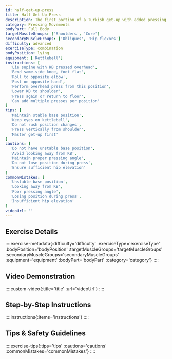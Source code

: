 ```yaml
---
id: half-get-up-press
title: Half Get Up Press
description: The first portion of a Turkish get-up with added pressing, combining the stability and mobility benefits of the get-up with strength work, creating a complex ground-based movement.
category: Pressing Movements
bodyPart: Full Body
targetMuscleGroups: ['Shoulders', 'Core']
secondaryMuscleGroups: ['Obliques', 'Hip flexors']
difficulty: advanced
exerciseType: combination
bodyPosition: lying
equipment: ['Kettlebell']
instructions: [
  'Lie supine with KB pressed overhead',
  'Bend same-side knee, foot flat',
  'Roll to opposite elbow',
  'Post on opposite hand',
  'Perform overhead press from this position',
  'Lower KB to shoulder',
  'Press again or return to floor',
  'Can add multiple presses per position'
]
tips: [
  'Maintain stable base position',
  'Keep eyes on kettlebell',
  'Do not rush position changes',
  'Press vertically from shoulder',
  'Master get-up first'
]
cautions: [
  'Do not have unstable base position',
  'Avoid looking away from KB',
  'Maintain proper pressing angle',
  'Do not lose position during press',
  'Ensure sufficient hip elevation'
]
commonMistakes: [
  'Unstable base position',
  'Looking away from KB',
  'Poor pressing angle',
  'Losing position during press',
  'Insufficient hip elevation'
]
videoUrl: ''
---
```


## Exercise Details

::::exercise-metadata{:difficulty='difficulty' :exerciseType='exerciseType' :bodyPosition='bodyPosition' :targetMuscleGroups='targetMuscleGroups' :secondaryMuscleGroups='secondaryMuscleGroups' :equipment='equipment' :bodyPart='bodyPart' :category='category'}
::::

## Video Demonstration

::::custom-video{:title='title' :url='videoUrl'}
::::

## Step-by-Step Instructions

::::instructions{:items='instructions'}
::::

## Tips & Safety Guidelines

::::exercise-tips{:tips='tips' :cautions='cautions' :commonMistakes='commonMistakes'}
::::
